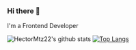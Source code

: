### Hi there 👋

<!--
**HectorMtz22/HectorMtz22** is a ✨ _special_ ✨ repository because its `README.md` (this file) appears on your GitHub profile.

Here are some ideas to get you started:

- 🔭 I’m currently working on ...
- 🌱 I’m currently learning ...
- 👯 I’m looking to collaborate on ...
- 🤔 I’m looking for help with ...
- 💬 Ask me about ...
- 📫 How to reach me: ...
- 😄 Pronouns: ...
- ⚡ Fun fact: ...
-->

I'm a Frontend Developer

![HectorMtz22's github stats](https://github-readme-stats.vercel.app/api?username=HectorMtz22&count_private=true)
[![Top Langs](https://github-readme-stats.vercel.app/api/top-langs/?username=HectorMtz22&langs_count=8)](https://github.com/HectorMtz22/github-readme-stats)
